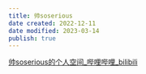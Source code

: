 ```yaml
---
title: 帅soserious
date created: 2022-12-11
date modified: 2023-03-14
publish: true
---
```


[帅soserious的个人空间_哔哩哔哩_bilibili](https://space.bilibili.com/66391032?spm_id_from=333.337.0.0)